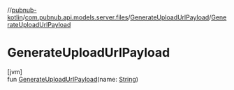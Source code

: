 //[pubnub-kotlin](../../../index.md)/[com.pubnub.api.models.server.files](../index.md)/[GenerateUploadUrlPayload](index.md)/[GenerateUploadUrlPayload](-generate-upload-url-payload.md)

# GenerateUploadUrlPayload

[jvm]\
fun [GenerateUploadUrlPayload](-generate-upload-url-payload.md)(name: [String](https://kotlinlang.org/api/latest/jvm/stdlib/kotlin/-string/index.html))
